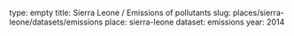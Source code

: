 type: empty
title: Sierra Leone / Emissions of pollutants
slug: places/sierra-leone/datasets/emissions
place: sierra-leone
dataset: emissions
year: 2014

